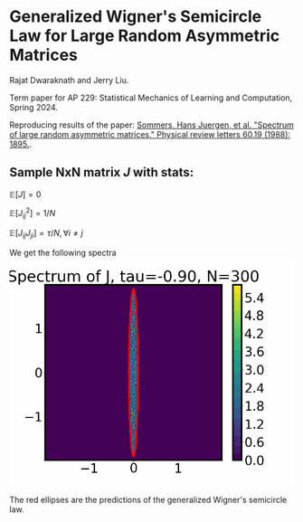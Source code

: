 # Generalized Wigner's Semicircle Law for Large Random Asymmetric Matrices

Rajat Dwaraknath and Jerry Liu.

Term paper for AP 229: Statistical Mechanics of Learning and Computation, Spring 2024.

Reproducing results of the paper: [Sommers, Hans Juergen, et al. "Spectrum of large random asymmetric matrices." Physical review letters 60.19 (1988): 1895.](https://journals.aps.org/prl/pdf/10.1103/PhysRevLett.60.1895).

## Sample NxN matrix $J$ with stats:

$\mathbb{E}[J] = 0$

$\mathbb{E}[J_{ij}^2] = 1/N$

$\mathbb{E}[J_{ij}J_{ji}] = \tau / N, \forall i \neq j$

We get the following spectra
![varying tau](spectrum.gif)

The red ellipses are the predictions of the generalized Wigner's semicircle law.

